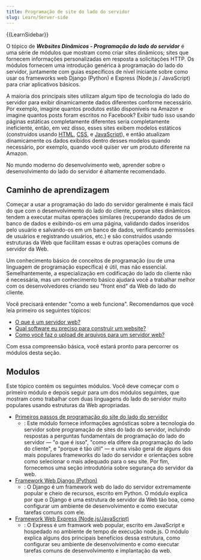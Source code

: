 ```yaml
---
title: Programação de site do lado do servidor
slug: Learn/Server-side
---
```

{{LearnSidebar}}

O tópico de _**Websites Dinâmicos - Programação do lado do servidor**_ é uma série de módulos que mostram como criar sites dinâmicos; sites que fornecem informações personalizadas em resposta a solicitações HTTP. Os módulos fornecem uma introdução genérica à programação do lado do servidor, juntamente com guias específicos de nível iniciante sobre como usar os frameworks web Django (Python) e Express (Node.js / JavaScript) para criar aplicativos básicos.

A maioria dos principais sites utilizam algum tipo de tecnologia do lado do servidor para exibir dinamicamente dados diferentes conforme necessário. Por exemplo, imagine quantos produtos estão disponíveis na Amazon e imagine quantos posts foram escritos no Facebook? Exibir tudo isso usando páginas estáticas completamente diferentes seria completamente ineficiente, então, em vez disso, esses sites exibem modelos estáticos (construídos usando [HTML](/pt-BR/docs/Learn/HTML), [CSS](/pt-BR/docs/Learn/CSS), e [JavaScript](/pt-BR/docs/Learn/JavaScript)), e então atualizam dinamicamente os dados exibidos dentro desses modelos quando necessário, por exemplo, quando você quiser ver um produto diferente na Amazon.

No mundo moderno do desenvolvimento web, aprender sobre o desenvolvimento do lado do servidor é altamente recomendado.

## Caminho de aprendizagem

Começar a usar a programação do lado do servidor geralmente é mais fácil do que com o desenvolvimento do lado do cliente, porque sites dinâmicos tendem a executar muitas operações similares (recuperando dados de um banco de dados e exibindo-os em uma página, validando dados inseridos pelo usuário e salvando-os em um banco de dados, verificando permissões de usuários e registrando usuários, etc.) e são construídos usando estruturas da Web que facilitam essas e outras operações comuns de servidor da Web.

Um conhecimento básico de conceitos de programação (ou de uma linguagem de programação específica) é útil, mas não essencial. Semelhantemente, a especialização em codificação do lado do cliente não é necessária, mas um conhecimento básico ajudará você a trabalhar melhor com os desenvolvedores criando seu "front end" da Web do lado do cliente.

Você precisará entender "como a web funciona". Recomendamos que você leia primeiro os seguintes tópicos:

- [O que é um servidor web?](/pt-BR/docs/Learn/Common_questions/What_is_a_web_server)
- [Qual software eu preciso para construir um website?](/pt-BR/docs/Learn/Common_questions/What_software_do_I_need)
- [Como você faz o upload de arquivos para um servidor web?](/pt-BR/docs/Learn/Common_questions/Upload_files_to_a_web_server)

Com essa compreensão básica, você estará pronto para percorrer os módulos desta seção.

## Modulos

Este tópico contém os seguintes módulos. Você deve começar com o primeiro módulo e depois seguir para um dos módulos seguintes, que mostram como trabalhar com duas linguagens do lado do servidor muito populares usando estruturas da Web apropriadas.

- [Primeiros passos de programação do site do lado do servidor](/pt-BR/docs/Learn/Server-side/First_steps)
  - : Este módulo fornece informações agnósticas sobre a tecnologia do servidor sobre programação de sites do lado do servidor, incluindo respostas a perguntas fundamentais de programação do lado do servidor — "o que é isso", "como ela difere da programação do lado do cliente", e "porque é tão útil" — e uma visão geral de alguns dos mais populares frameworks do lado do servidor e orientações sobre como selecionar o mais adequado para o seu site. Por fim, fornecemos uma seção introdutória sobre segurança do servidor da web.
- [Framework Web Django (Python)](/pt-BR/docs/Learn/Server-side/Django)
  - : O Django é um framework web do lado do servidor extremamente popular e cheio de recursos, escrito em Python. O módulo explica por que o Django é uma estrutura de servidor da Web tão boa, como configurar um ambiente de desenvolvimento e como executar tarefas comuns com ele.
- [Framework Web Express (Node.js/JavaScript)](/pt-BR/docs/Learn/Server-side/Express_Nodejs)
  - : O Express é um framwork web popular, escrito em JavaScript e hospedado no ambiente de tempo de execução node.js. O módulo explica alguns dos principais benefícios dessa estrutura, como configurar seu ambiente de desenvolvimento e como executar tarefas comuns de desenvolvimento e implantação da web.
